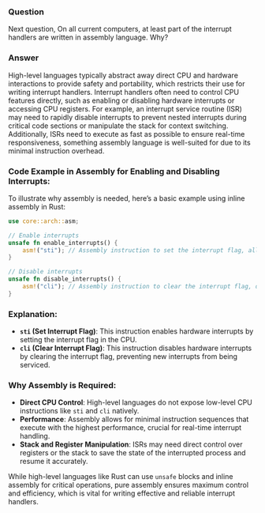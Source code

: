 
### Question
Next question, On all current computers, at least part of the interrupt handlers are written in assembly language. Why?
### Answer
High-level languages typically abstract away direct CPU and hardware interactions to provide safety and portability, which restricts their use for writing interrupt handlers. Interrupt handlers often need to control CPU features directly, such as enabling or disabling hardware interrupts or accessing CPU registers. For example, an interrupt service routine (ISR) may need to rapidly disable interrupts to prevent nested interrupts during critical code sections or manipulate the stack for context switching. Additionally, ISRs need to execute as fast as possible to ensure real-time responsiveness, something assembly language is well-suited for due to its minimal instruction overhead.

### Code Example in Assembly for Enabling and Disabling Interrupts:
To illustrate why assembly is needed, here’s a basic example using inline assembly in Rust:

```rust
use core::arch::asm;

// Enable interrupts
unsafe fn enable_interrupts() {
    asm!("sti"); // Assembly instruction to set the interrupt flag, allowing interrupts
}

// Disable interrupts
unsafe fn disable_interrupts() {
    asm!("cli"); // Assembly instruction to clear the interrupt flag, disabling interrupts
}
```

### Explanation:
- **`sti` (Set Interrupt Flag)**: This instruction enables hardware interrupts by setting the interrupt flag in the CPU.
- **`cli` (Clear Interrupt Flag)**: This instruction disables hardware interrupts by clearing the interrupt flag, preventing new interrupts from being serviced.

### Why Assembly is Required:
- **Direct CPU Control**: High-level languages do not expose low-level CPU instructions like `sti` and `cli` natively.
- **Performance**: Assembly allows for minimal instruction sequences that execute with the highest performance, crucial for real-time interrupt handling.
- **Stack and Register Manipulation**: ISRs may need direct control over registers or the stack to save the state of the interrupted process and resume it accurately.

While high-level languages like Rust can use `unsafe` blocks and inline assembly for critical operations, pure assembly ensures maximum control and efficiency, which is vital for writing effective and reliable interrupt handlers.